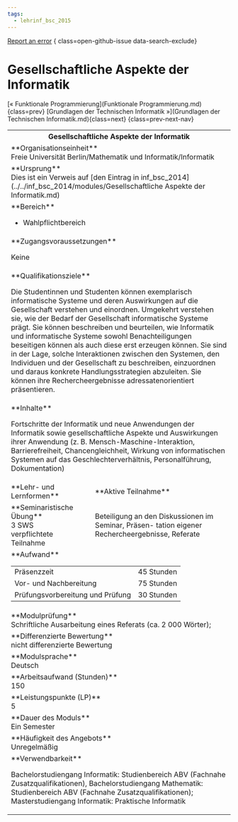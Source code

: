 ```yaml
---
tags:
  - lehrinf_bsc_2015
---
```

[Report an error](https://github.com/SGSSGene/FUB-SUP/issues/new?title=Error%20in%20%22Gesellschaftliche%20Aspekte%20der%20Informatik%22&body=There%20seems%20to%20be%20an%20error%20in%20module%20%22Gesellschaftliche%20Aspekte%20der%20Informatik%22%2E%0A%0A%3CDescribe%20here%20a%20slightly%20more%20detailed%20description%20of%20what%20is%20wrong%3E&labels=bug)
{ class=open-github-issue data-search-exclude}

# Gesellschaftliche Aspekte der Informatik

[« Funktionale Programmierung](Funktionale Programmierung.md){class=prev}
[Grundlagen der Technischen Informatik »](Grundlagen der Technischen Informatik.md){class=next}
{class=prev-next-nav}

<table markdown id="moduledesc">
<tr markdown class="moduledesc_head"><th colspan="2">Gesellschaftliche Aspekte der Informatik </th></tr>
<tr markdown><td colspan="2">**Organisationseinheit**   <br>Freie Universität Berlin/Mathematik und Informatik/Informatik</td></tr>
<tr markdown><td colspan="2">**Ursprung**<br>Dies ist ein Verweis auf [den Eintrag in inf_bsc_2014](../../inf_bsc_2014/modules/Gesellschaftliche Aspekte der Informatik.md)</td></tr>
<tr markdown><td colspan="2">**Bereich**<br>


- Wahlpflichtbereich

</td></tr>

<tr markdown><td colspan="2">**Zugangsvoraussetzungen** <br>

Keine


</td></tr>
<tr markdown><td colspan="2">**Qualifikationsziele**    <br>

Die Studentinnen und Studenten können exemplarisch informatische Systeme und
deren Auswirkungen auf die Gesellschaft verstehen und einordnen. Umgekehrt
verstehen sie, wie der Bedarf der Gesellschaft informatische Systeme prägt.
Sie können beschreiben und beurteilen, wie Informatik und informatische
Systeme sowohl Benachteiligungen beseitigen können als auch diese erst
erzeugen können. Sie sind in der Lage, solche Interaktionen zwischen den
Systemen, den Individuen und der Gesellschaft zu beschreiben, einzuordnen
und daraus konkrete Handlungsstrategien abzuleiten. Sie können ihre
Rechercheergebnisse adressatenorientiert präsentieren.


</td></tr>
<tr markdown><td colspan="2">**Inhalte**                <br>

Fortschritte der Informatik und neue Anwendungen der Informatik sowie
gesellschaftliche Aspekte und Auswirkungen ihrer Anwendung (z. B.
Mensch-Maschine-Interaktion, Barrierefreiheit, Chancengleichheit, Wirkung
von informatischen Systemen auf das Geschlechterverhältnis, Personalführung,
Dokumentation)


</td></tr>

<tr markdown><td>**Lehr- und Lernformen**</td><td>**Aktive Teilnahme**</td></tr>
<tr markdown><td> **Seminaristische Übung** <br>3 SWS <br> verpflichtete Teilnahme</td><td>

Beteiligung an den Diskussionen im Seminar, Präsen-
tation eigener Rechercheergebnisse, Referate
</td></tr>
<tr markdown><td colspan="2">**Aufwand**                <br>
<table class="aufwand_table">
<tr><td>Präsenzzeit</td><td>45 Stunden</td></tr>
<tr><td>Vor- und Nachbereitung</td><td>75 Stunden</td></tr>
<tr><td>Prüfungsvorbereitung und Prüfung</td><td>30 Stunden</td></tr>
</table>

</td></tr>
<tr markdown><td colspan="2">**Modulprüfung**             <br>Schriftliche Ausarbeitung eines Referats (ca. 2 000 Wörter);


</td></tr>
<tr markdown><td colspan="2">**Differenzierte Bewertung** <br>nicht differenzierte Bewertung

</td></tr>
<tr markdown><td colspan="2">**Modulsprache**             <br>Deutsch</td></tr>
<tr markdown><td colspan="2">**Arbeitsaufwand (Stunden)** <br>150</td></tr>
<tr markdown><td colspan="2">**Leistungspunkte (LP)**     <br>5</td></tr>
<tr markdown><td colspan="2">**Dauer des Moduls**         <br>Ein Semester</td></tr>
<tr markdown><td colspan="2">**Häufigkeit des Angebots**  <br>Unregelmäßig</td></tr>
<tr markdown><td colspan="2">**Verwendbarkeit**           <br>

Bachelorstudiengang Informatik: Studienbereich ABV (Fachnahe
Zusatzqualifikationen), Bachelorstudiengang Mathematik: Studienbereich ABV
(Fachnahe Zusatzqualifikationen); Masterstudiengang Informatik: Praktische
Informatik


</td></tr>

</table>
